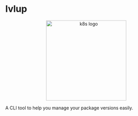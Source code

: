 # lvlup

<p align="center">
  <img src="https://i.ibb.co/WDFc1J2/lvlup.png" width="250" alt="k8s logo" />
</p>

A CLI tool to help you manage your package versions easily.
